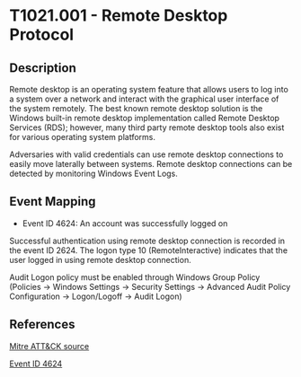 # T1021.001 - Remote Desktop Protocol

## Description

Remote desktop is an operating system feature that allows users to log into a system over a network and interact with the graphical user interface of the system remotely. The best known remote desktop solution is the Windows built-in remote desktop implementation called Remote Desktop Services (RDS); however, many third party remote desktop tools also exist for various operating system platforms.

Adversaries with valid credentials can use remote desktop connections to easily move laterally between systems. Remote desktop connections can be detected by monitoring Windows Event Logs.

## Event Mapping

* Event ID 4624: An account was successfully logged on

Successful authentication using remote desktop connection is recorded in the event ID 2624. The logon type 10 (RemoteInteractive) indicates that the user logged in using remote desktop connection.

Audit Logon policy must be enabled through Windows Group Policy (Policies → Windows Settings → Security Settings → Advanced Audit Policy Configuration → Logon/Logoff → Audit Logon)

## References

[Mitre ATT&CK source](https://attack.mitre.org/techniques/T1021/001/)

[Event ID 4624](https://docs.microsoft.com/en-us/windows/security/threat-protection/auditing/event-4624)
